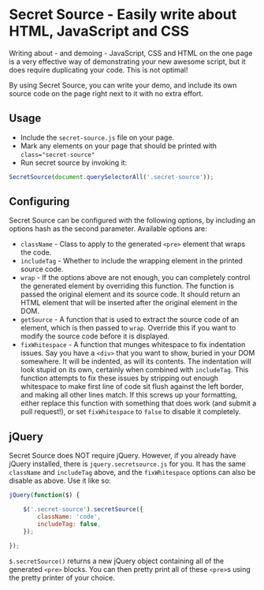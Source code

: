 Secret Source - Easily write about HTML, JavaScript and CSS
===========================================================

Writing about - and demoing - JavaScript, CSS and HTML on the one page is a very
effective way of demonstrating your new awesome script, but it does require
duplicating your code. This is not optimal!

By using Secret Source, you can write your demo, and include its own source
code on the page right next to it with no extra effort.

Usage
-----

* Include the `secret-source.js` file on your page.
* Mark any elements on your page that should be printed with
  `class="secret-source"`
* Run secret source by invoking it:

```javascript
SecretSource(document.querySelectorAll('.secret-source'));
```

Configuring
-----------

Secret Source can be configured with the following options, by including an
options hash as the second parameter. Available options are:

* `className` - Class to apply to the generated `<pre>` element that wraps
	the code.
* `includeTag` - Whether to include the wrapping element in the printed
	source code.
* `wrap` - If the options above are not enough, you can completely control
	the generated element by overriding this function. The function is passed
	the original element and its source code. It should return an HTML element
	that will be inserted after the original element in the DOM.
* `getSource` - A function that is used to extract the source code of an
	element, which is then passed to `wrap`. Override this if you want to
	modify the source code before it is displayed.
* `fixWhitespace` - A function that munges whitespace to fix indentation
	issues. Say you have a `<div>` that you want to show, buried in your DOM
	somewhere. It will be indented, as will its contents. The indentation will
	look stupid on its own, certainly when combined with `includeTag`. This
	function attempts to fix these issues by stripping out enough whitespace to
	make first line of code sit flush against the left border, and making all
	other lines match. If this screws up your formatting, either replace this
	function with something that does work (and submit a pull request!), or set
	`fixWhitespace` to `false` to disable it completely.

jQuery
------

Secret Source does NOT require jQuery. However, if you already have jQuery
installed, there is `jquery.secretsource.js` for you. It has the same
`className` and `includeTag` above, and the `fixWhitespace` options can also be
disable as above. Use it like so:

```javascript
jQuery(function($) {

	$('.secret-source').secretSource({
		className: 'code',
		includeTag: false,
	});

});
```

`$.secretSource()` returns a new jQuery object containing all of the generated
`<pre>` blocks. You can then pretty print all of these `<pre>`s using the
pretty printer of your choice.
